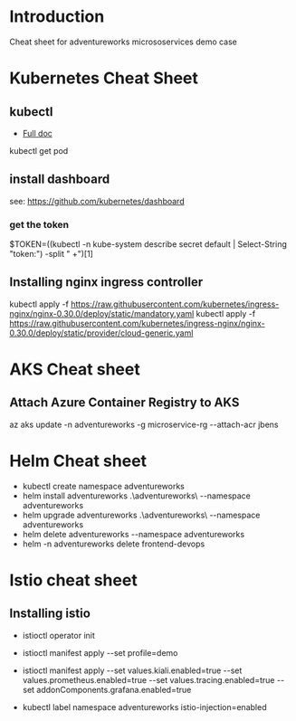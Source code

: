 # Introduction 
Cheat sheet for adventureworks micrososervices demo case

# Kubernetes Cheat Sheet

## kubectl
- [Full doc](https://kubernetes.io/docs/reference/kubectl/overview/)

kubectl get pod

## install dashboard
see: https://github.com/kubernetes/dashboard


### get the token 
$TOKEN=((kubectl -n kube-system describe secret default | Select-String "token:") -split " +")[1]

## Installing nginx ingress controller
kubectl apply -f https://raw.githubusercontent.com/kubernetes/ingress-nginx/nginx-0.30.0/deploy/static/mandatory.yaml
kubectl apply -f https://raw.githubusercontent.com/kubernetes/ingress-nginx/nginx-0.30.0/deploy/static/provider/cloud-generic.yaml

# AKS Cheat sheet
## Attach Azure Container Registry to AKS

az aks update -n adventureworks -g microservice-rg --attach-acr jbens

# Helm Cheat sheet
- kubectl create namespace adventureworks
- helm install adventureworks .\adventureworks\  --namespace adventureworks
- helm upgrade adventureworks .\adventureworks\  --namespace adventureworks
- helm delete adventureworks --namespace adventureworks
- helm -n adventureworks delete frontend-devops

# Istio cheat sheet
## Installing istio
- istioctl operator init
- istioctl manifest apply --set profile=demo
- istioctl manifest apply --set values.kiali.enabled=true  --set values.prometheus.enabled=true --set values.tracing.enabled=true --set addonComponents.grafana.enabled=true



- kubectl label namespace adventureworks istio-injection=enabled